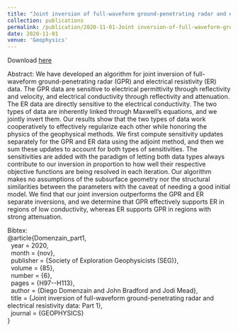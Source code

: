 ```yaml
---
title: "Joint inversion of full-waveform ground-penetrating radar and electrical resistivity data: Part 1"
collection: publications
permalink: /publication/2020-11-01-Joint inversion-of-full-waveform-ground-penetrating-radar-and-electrical-resistivity-data-Part 1
date: 2020-11-01
venue: 'Geophysics'
---
```


Download [here](https://jodimead.github.io/files/papers/part1_draft.pdf)

Abstract: 
We have developed an algorithm for joint inversion of full-waveform ground-penetrating radar (GPR) and electrical resistivity (ER) data. The GPR data are sensitive to electrical permittivity through reflectivity and velocity, and electrical conductivity through reflectivity and attenuation. The ER data are directly sensitive to the electrical conductivity. The two types of data are inherently linked through Maxwell’s equations, and we jointly invert them. Our results show that the two types of data work cooperatively to effectively regularize each other while honoring the physics of the geophysical methods. We first compute sensitivity updates separately for the GPR and ER data using the adjoint method, and then we sum these updates to account for both types of sensitivities. The sensitivities are added with the paradigm of letting both data types always contribute to our inversion in proportion to how well their respective objective functions are being resolved in each iteration. Our algorithm makes no assumptions of the subsurface geometry nor the structural similarities between the parameters with the caveat of needing a good initial model. We find that our joint inversion outperforms the GPR and ER separate inversions, and we determine that GPR effectively supports ER in regions of low conductivity, whereas ER supports GPR in regions with strong attenuation.

Bibtex:<br>
@article{Domenzain_part1,<br>
&nbsp;  year = 2020,<br>
&nbsp;   month = {nov},<br>
&nbsp;  publisher = {Society of Exploration Geophysicists (SEG)},<br>
&nbsp;  volume = {85},<br>
&nbsp;  number = {6},<br>
&nbsp;  pages = {H97--H113},<br>
&nbsp; author = {Diego Domenzain and John Bradford and Jodi Mead},<br>
&nbsp; title = {Joint inversion of full-waveform ground-penetrating radar and electrical resistivity data: Part 1},<br>
&nbsp;  journal = {GEOPHYSICS}<br>
}

